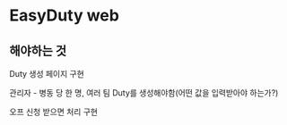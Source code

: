 # EasyDuty web





## 해야하는 것

Duty 생성 페이지 구현

관리자 - 병동 당 한 명, 여러 팀 Duty를 생성해야함(어떤 값을 입력받아야 하는가?)

오프 신청 받으면 처리 구현
